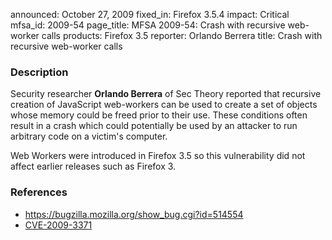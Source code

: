 announced: October 27, 2009
fixed_in: Firefox 3.5.4
impact: Critical
mfsa_id: 2009-54
page_title: MFSA 2009-54: Crash with recursive web-worker calls
products: Firefox 3.5
reporter: Orlando Berrera
title: Crash with recursive web-worker calls

<h3>Description</h3>

<p>Security researcher <strong>Orlando Berrera</strong> of Sec Theory
reported that recursive creation of JavaScript web-workers can be used
to create a set of objects whose memory could be freed prior to their
use.  These conditions often result in a crash which could potentially
be used by an attacker to run arbitrary code on a victim's
computer.</p>

<p class="note">Web Workers were introduced in Firefox 3.5 so this
vulnerability did not affect earlier releases such as Firefox 3.</p>

<h3>References</h3>

<ul>
  <li><a href="https://bugzilla.mozilla.org/show_bug.cgi?id=514554">https://bugzilla.mozilla.org/show_bug.cgi?id=514554</a></li>
  <li><a class="ex-ref" href="http://cve.mitre.org/cgi-bin/cvename.cgi?name=CVE-2009-3371">CVE-2009-3371</a></li>
</ul>




